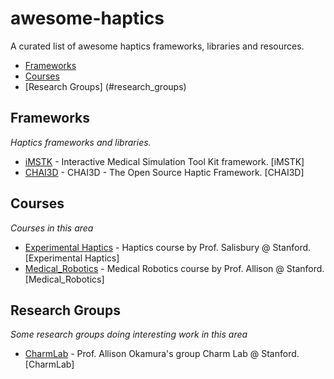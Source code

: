 # awesome-haptics
A curated list of awesome haptics frameworks, libraries and resources.

- [Frameworks](#frameworks)
- [Courses](#courses)
- [Research Groups] (#research_groups)


## Frameworks
*Haptics frameworks and libraries.*

* [iMSTK](https://www.imstk.org/) - Interactive Medical Simulation Tool Kit framework. [iMSTK]
* [CHAI3D](https://www.chai3d.org/) - CHAI3D - The Open Source Haptic Framework. [CHAI3D]

## Courses
*Courses in this area*

* [Experimental Haptics](http://web.stanford.edu/class/cs277/) - Haptics course by Prof. Salisbury @ Stanford. [Experimental Haptics]
* [Medical_Robotics](http://web.stanford.edu/class/me328/) - Medical Robotics course by Prof. Allison @ Stanford. [Medical_Robotics]


## Research Groups
*Some research groups doing interesting work in this area*

* [CharmLab](http://charm.stanford.edu/) - Prof. Allison Okamura's group Charm Lab @ Stanford. [CharmLab]
